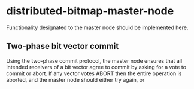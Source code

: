 # distributed-bitmap-master-node
Functionality designated to the master node should be implemented here.
## Two-phase bit vector commit
Using the two-phase commit protocol, the master node ensures that all intended receivers of a bit vector agree to commit by asking for a vote to commit or abort. If any vector votes ABORT then the entire operation is aborted, and the master node should either try again, or 
